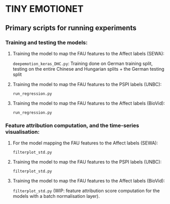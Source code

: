 # TINY EMOTIONET

## Primary scripts for running experiments

### Training and testing the models:
1. Training the model to map the FAU features to the Affect labels (SEWA):
    
    `deepemotion_keras_DHC.py`:  Training done on German training split, testing on the entire Chinese and Hungarian splits + the German testing split
    
2. Training the model to map the FAU features to the PSPI labels (UNBC):

    `run_regression.py`

3. Training the model to map the FAU features to the Affect labels (BioVid):

    `run_regression.py`

### Feature attribution computation, and the time-series visualisation:

1. For the model mapping the FAU features to the Affect labels (SEWA):
    
    `filterplot_std.py`
    
2. Training the model to map the FAU features to the PSPI labels (UNBC):

    `filterplot_std.py`

3. Training the model to map the FAU features to the Affect labels (BioVid):

    `filterplot_std.py` (WIP: feature attribution score computation for the models with a batch normalisation layer).
